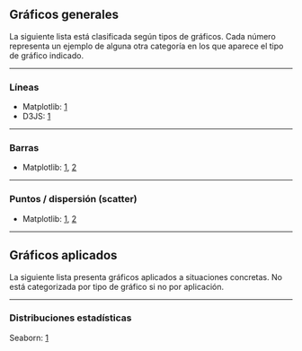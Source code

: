 ## Gráficos generales
La siguiente lista está clasificada según tipos de gráficos. Cada número representa un ejemplo de alguna otra categoría en los que aparece el tipo de gráfico indicado.

___________________________________

### Líneas
- Matplotlib: [1](https://github.com/mondeja/fullstack/tree/master/backend/src/analisis_de_datos/visualizacion/graficos/matplotlib_basico.ipynb)
- D3JS: [1](https://codepen.io/mondeja/pen/OOemxb)

__________________________________

### Barras
- Matplotlib: [1](https://github.com/mondeja/fullstack/tree/master/backend/src/analisis_de_datos/visualizacion/graficos/matplotlib_basico.ipynb), [2](https://github.com/mondeja/fullstack/tree/master/backend/src/analisis_de_datos/machine_learning/regresion_lineal.ipynb)

__________________________________

### Puntos / dispersión (scatter)
- Matplotlib: [1](https://github.com/mondeja/fullstack/tree/master/backend/src/analisis_de_datos/machine_learning/regresion_lineal.ipynb), [2](https://github.com/mondeja/fullstack/tree/master/backend/src/analisis_de_datos/machine_learning/redes_neuronales/perceptron/perceptron.ipynb)


*****************************************************

## Gráficos aplicados
La siguiente lista presenta gráficos aplicados a situaciones concretas. No está categorizada por tipo de gráfico si no por aplicación.

__________________________________

### Distribuciones estadísticas
Seaborn: [1](https://github.com/mondeja/fullstack/tree/master/backend/src/analisis_de_datos/machine_learning/regresion_lineal.ipynb)